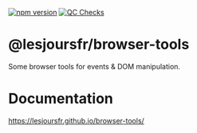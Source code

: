 [![npm version](https://badge.fury.io/js/@lesjoursfr%2Fbrowser-tools.svg)](https://badge.fury.io/js/@lesjoursfr%2Fbrowser-tools)
[![QC Checks](https://github.com/lesjoursfr/browser-tools/actions/workflows/quality-control.yml/badge.svg)](https://github.com/lesjoursfr/browser-tools/actions/workflows/quality-control.yml)

# @lesjoursfr/browser-tools

Some browser tools for events & DOM manipulation.

# Documentation

https://lesjoursfr.github.io/browser-tools/
